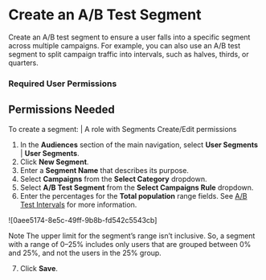 

# Create an A/B Test Segment

Create an A/B test segment to ensure a user falls into a specific segment
across multiple campaigns. For example, you can also use an A/B test segment
to split campaign traffic into intervals, such as halves, thirds, or quarters.

### Required User Permissions

Permissions Needed  
---  
To create a segment: | A role with Segments Create/Edit permissions  
  
  1. In the **Audiences** section of the main navigation, select **User Segments** | **User Segments**.
  2. Click **New Segment**.
  3. Enter a **Segment Name** that describes its purpose.
  4. Select **Campaigns** from the **Select Category** dropdown. 
  5. Select **A/B Test Segment** from the **Select Campaigns Rule** dropdown.
  6. Enter the percentages for the **Total population** range fields. See [A/B Test Intervals](https://help.salesforce.com/s/articleView?id=sf.mc_pers_segment_a_b_test_interval.htm&language=en_US&type=5 "Learn how A/B test segments can split campaign traffic into intervals, such as halves, thirds, and quarters.") for more information.

![0aee5174-8e5c-49ff-9b8b-fd542c5543cb]

Note The upper limit for the segment’s range isn’t inclusive. So, a segment
with a range of 0–25% includes only users that are grouped between 0% and 25%,
and not the users in the 25% group.

  7. Click **Save**.

